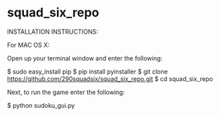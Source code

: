 # squad_six_repo

INSTALLATION INSTRUCTIONS:

For MAC OS X:

Open up your terminal window and enter the following:

$ sudo easy_install pip
$ pip install pyinstaller
$ git clone https://github.com/290squadsix/squad_six_repo.git
$ cd squad_six_repo

Next, to run the game enter the following:

$ python sudoku_gui.py
